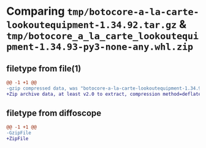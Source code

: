 # Comparing `tmp/botocore-a-la-carte-lookoutequipment-1.34.92.tar.gz` & `tmp/botocore_a_la_carte_lookoutequipment-1.34.93-py3-none-any.whl.zip`

## filetype from file(1)

```diff
@@ -1 +1 @@
-gzip compressed data, was "botocore-a-la-carte-lookoutequipment-1.34.92.tar", last modified: Fri Apr 26 01:01:43 2024, max compression
+Zip archive data, at least v2.0 to extract, compression method=deflate
```

## filetype from diffoscope

```diff
@@ -1 +1 @@
-GzipFile
+ZipFile
```

